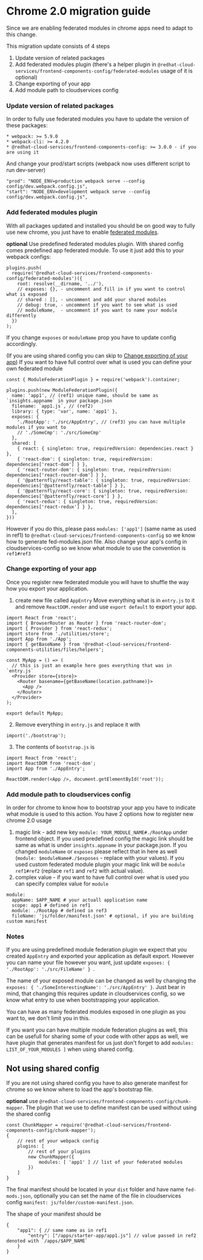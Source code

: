 # Chrome 2.0 migration guide

Since we are enabling federated modules in chrome apps need to adapt to this change.

This migration update consists of 4 steps
1) Update version of related packages
2) Add federated modules plugin (there's a helper plugin in `@redhat-cloud-services/frontend-components-config/federated-modules` usage of it is optional)
3) Change exporting of your app
4) Add module path to cloudservices config

### Update version of related packages
In order to fully use federated modules you have to update the version of these packages:
```
* webpack: >= 5.9.0
* webpack-cli: >= 4.2.0
* @redhat-cloud-services/frontend-components-config: >= 3.0.0 - if you are using it
```

And change your prod/start scripts (webpack now uses different script to run dev-server)
```
"prod": "NODE_ENV=production webpack serve --config config/dev.webpack.config.js",
"start": "NODE_ENV=development webpack serve --config config/dev.webpack.config.js",
```

### Add federated modules plugin
With all packages updated and installed you should be on good way to fully use new chrome, you just have to enable [federated modules](https://webpack.js.org/concepts/module-federation/).

**optional** Use predefined federated modules plugin. With shared config comes predefined app federated module. To use it just add this to your webpack configs:
```
plugins.push(
  require('@redhat-cloud-services/frontend-components-config/federated-modules')({
    root: resolve(__dirname, '../'),
    // exposes: {}, - uncomment and fill in if you want to control what is exposed
    // shared : [], - uncomment and add your shared modules
    // debug: true, - uncomment if you want to see what is used
    // moduleName,  - uncomment if you want to name your module differently 
  })
);
```

If you change `exposes` or `moduleName` prop you have to update config accordingly. 

(If you are using shared config you can skip to [Change exporting of your app](/RedHatInsights/insights-chrome/blob/master/docs/migrationGuide.md#Change-exporting-of-your-app))
If you want to have full control over what is used you can define your own federated module
```
const { ModuleFederationPlugin } = require('webpack').container;

plugins.push(new ModuleFederationPlugin({
  name: 'app1', // (ref1) unique name, should be same as `insights.appname` in your package.json
  filename: `app1.js`, // (ref2)
  library: { type: 'var', name: 'app1' },
  exposes: {
    './RootApp': './src/AppEntry', // (ref3) you can have multiple modules if you want to
    // './SomeCmp': './src/SomeCmp'
  },
  shared: [
    { react: { singleton: true, requiredVersion: dependencies.react } },
    { 'react-dom': { singleton: true, requiredVersion: dependencies['react-dom'] } },
    { 'react-router-dom': { singleton: true, requiredVersion: dependencies['react-router-dom'] } },
    { '@patternfly/react-table': { singleton: true, requiredVersion: dependencies['@patternfly/react-table'] } },
    { '@patternfly/react-core': { singleton: true, requiredVersion: dependencies['@patternfly/react-core'] } },
    { 'react-redux': { singleton: true, requiredVersion: dependencies['react-redux'] } },
  ],
}))
```

However if you do this, please pass `modules: ['app1']` (same name as used in ref1) to `@redhat-cloud-services/frontend-components-config` so we know how to generate fed-modules.json file. Also change your app's config in cloudservices-config so we know what module to use the convention is `ref1#ref3`

### Change exporting of your app

Once you register new federated module you will have to shuffle the way how you export your application.

1) create new file called `AppEntry`
Move everything what is in `entry.js` to it and remove `ReactDOM.render` and use `export default` to export your app.
```
import React from 'react';
import { BrowserRouter as Router } from 'react-router-dom';
import { Provider } from 'react-redux';
import store from './utilities/store';
import App from './App';
import { getBaseName } from '@redhat-cloud-services/frontend-components-utilities/files/helpers';

const MyApp = () => (
  // this is just an example here goes everything that was in `entry.js`
  <Provider store={store}>
    <Router basename={getBaseName(location.pathname)}>
      <App />
    </Router>
  </Provider>
);

export default MyApp;

```

2) Remove everything in `entry.js` and replace it with
```
import('./bootstrap');
```

3) The contents of `bootstrap.js` is
```
import React from 'react';
import ReactDOM from 'react-dom';
import App from './AppEntry';

ReactDOM.render(<App />, document.getElementById('root'));
```

### Add module path to cloudservices config

In order for chrome to know how to bootstrap your app you have to indicate what module is used to this action. You have 2 options how to register new chrome 2.0 usage

1) magic link - add new key `module: YOUR_MODULE_NAME#./RootApp` under frontend object. If you used predefined config the magic link should be same as what is under `insights.appname` in your package.json. If you changed `moduleName` or `exposes` please reflect that in here as well (`module: $moduleName#./$exposes` - replace with your values). If you used custom federated module plugin your magic link will be `module ref1#ref2` (replace `ref1` and `ref2` with actual value).
2) complex value - if you want to have full control over what is used you can specify complex value for `module`
```
module:
  appName: $APP_NAME # your actuall application name
  scope: app1 # defined in ref1
  module: ./RootApp # defined in ref3
  fileName: 'js/folder/manifest.json' # optional, if you are building custom manifest
```
### Notes

If you are using predefined module federation plugin we expect that you created `AppEntry` and exported your application as default export. However you can name your file however you want, just update `exposes: { './RootApp': './src/FileName' } `.

The name of your exposed module can be changed as well by changing the `exposes: { './SomeInterestingName': './src/AppEntry' }`. Just bear in mind, that changing this requires update in cloudservices config, so we know what entry to use when bootstrapping your application.

You can have as many federated modules exposed in one plugin as you want to, we don't limit you in this.

If you want you can have multiple module federation plugins as well, this can be usefull for sharing some of your code with other apps as well, we have plugin that generates manifest for us just don't forget to add `modules: LIST_OF_YOUR_MODULES ]` when using shared config.

## Not using shared config

If you are not using shared config you have to also generate manifest for chrome so we know where to load the app's bootstrap file.

**optional** use `@redhat-cloud-services/frontend-components-config/chunk-mapper`. The plugin that we use to define manifest can be used without using the shared config
```
const ChunkMapper = require('@redhat-cloud-services/frontend-components-config/chunk-mapper');
{
    // rest of your webpack config
    plugins: [
        // rest of your plugins
        new ChunkMapper({
            modules: [ 'app1' ] // list of your federated modules
        })
    ]
}
```

The final manifest should be located in your `dist` folder and have name `fed-mods.json`, optionally you can set the name of the file in cloudservices config `manifest: js/folder/custom-manifest.json`.

The shape of your manifest should be
```
{
    "app1": { // same name as in ref1
        "entry": ["/apps/starter-app/app1.js"] // value passed in ref2 denoted with `/apps/$APP_NAME`
    }
}
```
